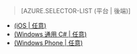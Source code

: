 > [AZURE.SELECTOR-LIST (平台 | 後端)]
- [(iOS | 任意)](mobile-services-ios-handling-conflicts-offline-data.md)
- [(Windows 通用 C# | 任意)](mobile-services-windows-store-dotnet-handling-conflicts-offline-data.md)
- [(Windows Phone | 任意)](mobile-services-windows-phone-handling-conflicts-offline-data.md)


<!--HONumber=42-->
